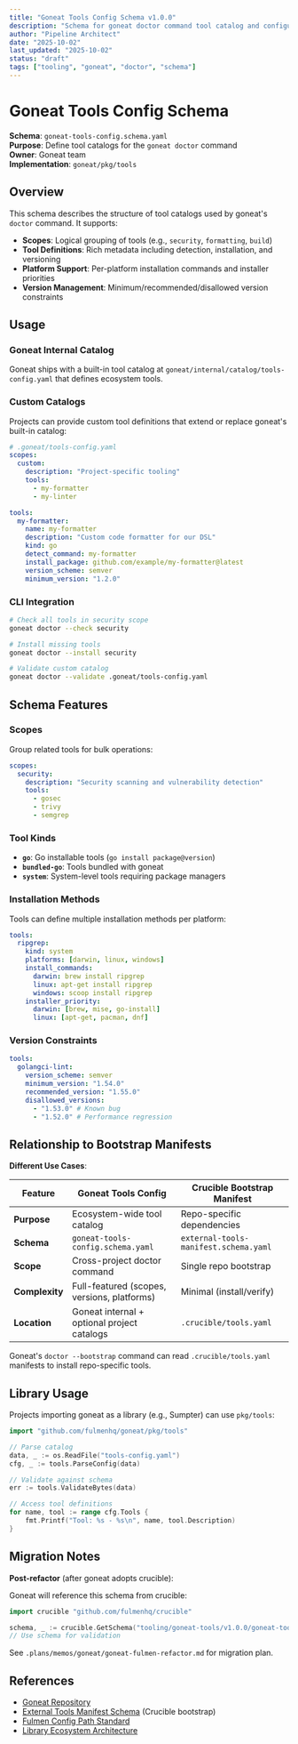 ```yaml
---
title: "Goneat Tools Config Schema v1.0.0"
description: "Schema for goneat doctor command tool catalog and configuration"
author: "Pipeline Architect"
date: "2025-10-02"
last_updated: "2025-10-02"
status: "draft"
tags: ["tooling", "goneat", "doctor", "schema"]
---
```


# Goneat Tools Config Schema

**Schema**: `goneat-tools-config.schema.yaml`  
**Purpose**: Define tool catalogs for the `goneat doctor` command  
**Owner**: Goneat team  
**Implementation**: `goneat/pkg/tools`

## Overview

This schema describes the structure of tool catalogs used by goneat's `doctor` command. It supports:

- **Scopes**: Logical grouping of tools (e.g., `security`, `formatting`, `build`)
- **Tool Definitions**: Rich metadata including detection, installation, and versioning
- **Platform Support**: Per-platform installation commands and installer priorities
- **Version Management**: Minimum/recommended/disallowed version constraints

## Usage

### Goneat Internal Catalog

Goneat ships with a built-in tool catalog at `goneat/internal/catalog/tools-config.yaml` that defines ecosystem tools.

### Custom Catalogs

Projects can provide custom tool definitions that extend or replace goneat's built-in catalog:

```yaml
# .goneat/tools-config.yaml
scopes:
  custom:
    description: "Project-specific tooling"
    tools:
      - my-formatter
      - my-linter

tools:
  my-formatter:
    name: my-formatter
    description: "Custom code formatter for our DSL"
    kind: go
    detect_command: my-formatter
    install_package: github.com/example/my-formatter@latest
    version_scheme: semver
    minimum_version: "1.2.0"
```

### CLI Integration

```bash
# Check all tools in security scope
goneat doctor --check security

# Install missing tools
goneat doctor --install security

# Validate custom catalog
goneat doctor --validate .goneat/tools-config.yaml
```

## Schema Features

### Scopes

Group related tools for bulk operations:

```yaml
scopes:
  security:
    description: "Security scanning and vulnerability detection"
    tools:
      - gosec
      - trivy
      - semgrep
```

### Tool Kinds

- **`go`**: Go installable tools (`go install package@version`)
- **`bundled-go`**: Tools bundled with goneat
- **`system`**: System-level tools requiring package managers

### Installation Methods

Tools can define multiple installation methods per platform:

```yaml
tools:
  ripgrep:
    kind: system
    platforms: [darwin, linux, windows]
    install_commands:
      darwin: brew install ripgrep
      linux: apt-get install ripgrep
      windows: scoop install ripgrep
    installer_priority:
      darwin: [brew, mise, go-install]
      linux: [apt-get, pacman, dnf]
```

### Version Constraints

```yaml
tools:
  golangci-lint:
    version_scheme: semver
    minimum_version: "1.54.0"
    recommended_version: "1.55.0"
    disallowed_versions:
      - "1.53.0" # Known bug
      - "1.52.0" # Performance regression
```

## Relationship to Bootstrap Manifests

**Different Use Cases**:

| Feature        | Goneat Tools Config                         | Crucible Bootstrap Manifest           |
| -------------- | ------------------------------------------- | ------------------------------------- |
| **Purpose**    | Ecosystem-wide tool catalog                 | Repo-specific dependencies            |
| **Schema**     | `goneat-tools-config.schema.yaml`           | `external-tools-manifest.schema.yaml` |
| **Scope**      | Cross-project doctor command                | Single repo bootstrap                 |
| **Complexity** | Full-featured (scopes, versions, platforms) | Minimal (install/verify)              |
| **Location**   | Goneat internal + optional project catalogs | `.crucible/tools.yaml`                |

Goneat's `doctor --bootstrap` command can read `.crucible/tools.yaml` manifests to install repo-specific tools.

## Library Usage

Projects importing goneat as a library (e.g., Sumpter) can use `pkg/tools`:

```go
import "github.com/fulmenhq/goneat/pkg/tools"

// Parse catalog
data, _ := os.ReadFile("tools-config.yaml")
cfg, _ := tools.ParseConfig(data)

// Validate against schema
err := tools.ValidateBytes(data)

// Access tool definitions
for name, tool := range cfg.Tools {
    fmt.Printf("Tool: %s - %s\n", name, tool.Description)
}
```

## Migration Notes

**Post-refactor** (after goneat adopts crucible):

Goneat will reference this schema from crucible:

```go
import crucible "github.com/fulmenhq/crucible"

schema, _ := crucible.GetSchema("tooling/goneat-tools/v1.0.0/goneat-tools-config.schema.yaml")
// Use schema for validation
```

See `.plans/memos/goneat/goneat-fulmen-refactor.md` for migration plan.

## References

- [Goneat Repository](https://github.com/fulmenhq/goneat)
- [External Tools Manifest Schema](../../external-tools/v1.0.0/) (Crucible bootstrap)
- [Fulmen Config Path Standard](../../../docs/standards/config/fulmen-config-paths.md)
- [Library Ecosystem Architecture](../../../docs/architecture/library-ecosystem.md)
